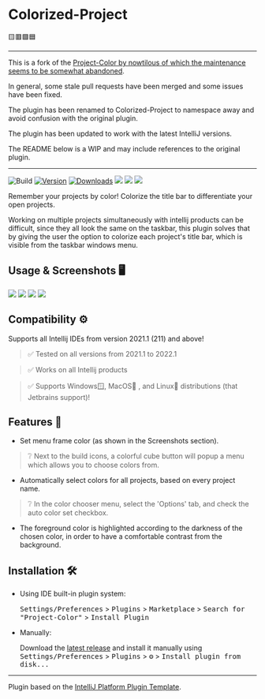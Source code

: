 # Colorized-Project

🟨🟥🟩🟦

---

This is a fork of the [Project-Color by nowtilous of which the maintenance seems to be somewhat abandoned][original].

In general, some stale pull requests have been merged and some issues have been fixed.

The plugin has been renamed to Colorized-Project to namespace away and avoid confusion with the original plugin.

The plugin has been updated to work with the latest IntelliJ versions.

The README below is a WIP and may include references to the original plugin.

---

![Build](https://github.com/nowtilous/Project-Color/workflows/Build/badge.svg)
[![Version](https://img.shields.io/jetbrains/plugin/v/19463.svg)](https://plugins.jetbrains.com/plugin/19463)
[![Downloads](https://img.shields.io/jetbrains/plugin/d/19463.svg)](https://plugins.jetbrains.com/plugin/19463)
![](https://img.shields.io/github/issues-closed/nowtilous/Project-Color)
![](https://img.shields.io/github/issues/nowtilous/Project-Color)
![](https://img.shields.io/jetbrains/plugin/r/rating/19463)

<!-- Plugin description -->
Remember your projects by color! Colorize the title bar to differentiate your open projects.

Working on multiple projects simultaneously with intellij products can be difficult,
since they all look the same on the taskbar, this plugin solves that by giving the user the option
to colorize each project's title bar, which is visible from the taskbar windows menu.
<!-- Plugin description end -->

## Usage & Screenshots 🖥️
![](/screenshots/usage.gif)
![](/screenshots/desktop_multiple_projects.png)
![](/screenshots/color_picker_menu.png)
![](/screenshots/taskbar_view.png)

## Compatibility ⚙️
Supports all Intellij IDEs from version 2021.1 (211) and above!
> ✅ Tested on all versions from 2021.1 to 2022.1

> ✅ Works on all Intellij products

> ✅ Supports Windows🪟, MacOS🍎 , and Linux🐧 distributions (that Jetbrains support)!

## Features 💪
  - Set menu frame color (as shown in the Screenshots section).
  > ❔ Next to the build icons, a colorful cube button will popup a menu which allows you to choose colors from.
  - Automatically select colors for all projects, based on every project name.
  > ❔ In the color chooser menu, select the 'Options' tab, and check the auto color set checkbox.

  - The foreground color is highlighted according to the darkness of the chosen color, in order to have a comfortable contrast from the background.
## Installation 🛠️

- Using IDE built-in plugin system:

  <kbd>Settings/Preferences</kbd> > <kbd>Plugins</kbd> > <kbd>Marketplace</kbd> > <kbd>Search for "Project-Color"</kbd> >
  <kbd>Install Plugin</kbd>

- Manually:

  Download the [latest release](https://github.com/nowtilous/Project-Color/releases/latest) and install it manually using
  <kbd>Settings/Preferences</kbd> > <kbd>Plugins</kbd> > <kbd>⚙️</kbd> > <kbd>Install plugin from disk...</kbd>


---
Plugin based on the [IntelliJ Platform Plugin Template][template].

[template]: https://github.com/JetBrains/intellij-platform-plugin-template
[original]: https://github.com/nowtilous/Project-Color/issues/
